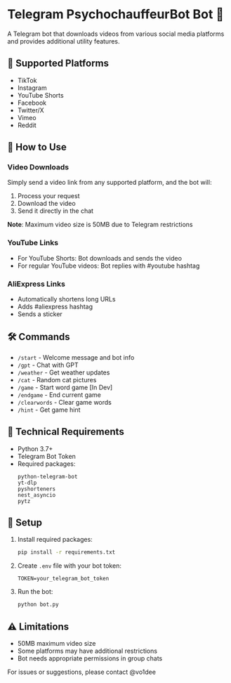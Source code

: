 # Telegram PsychochauffeurBot Bot 🤖

A Telegram bot that downloads videos from various social media platforms and provides additional utility features.

## 🎥 Supported Platforms
- TikTok
- Instagram
- YouTube Shorts
- Facebook
- Twitter/X
- Vimeo
- Reddit

## 🚀 How to Use

### Video Downloads
Simply send a video link from any supported platform, and the bot will:
1. Process your request
2. Download the video
3. Send it directly in the chat

**Note**: Maximum video size is 50MB due to Telegram restrictions

### YouTube Links
- For YouTube Shorts: Bot downloads and sends the video
- For regular YouTube videos: Bot replies with #youtube hashtag

### AliExpress Links
- Automatically shortens long URLs
- Adds #aliexpress hashtag
- Sends a sticker

## 🛠 Commands
- `/start` - Welcome message and bot info
- `/gpt` - Chat with GPT
- `/weather` - Get weather updates
- `/cat` - Random cat pictures
- `/game` - Start word game [In Dev]
- `/endgame` - End current game 
- `/clearwords` - Clear game words
- `/hint` - Get game hint

## 🔧 Technical Requirements
- Python 3.7+
- Telegram Bot Token
- Required packages:
  ```
  python-telegram-bot
  yt-dlp
  pyshorteners
  nest_asyncio
  pytz
  ```

## 📝 Setup
1. Install required packages:
   ```bash
   pip install -r requirements.txt
   ```
2. Create `.env` file with your bot token:
   ```
   TOKEN=your_telegram_bot_token
   ```
3. Run the bot:
   ```bash
   python bot.py
   ```

## ⚠️ Limitations
- 50MB maximum video size
- Some platforms may have additional restrictions
- Bot needs appropriate permissions in group chats

For issues or suggestions, please contact @vo1dee
